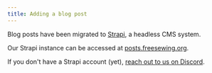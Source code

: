 ```yaml
---
title: Adding a blog post
---
```


Blog posts have been migrated to [Strapi](https://strapi.io/), a headless CMS
system.

Our Strapi instance can be accessed at
[posts.freesewing.org](https://posts.freesewing.org/).

If you don't have a Strapi account (yet), [reach out to us on
Discord](https://discord.freesewing.org).
